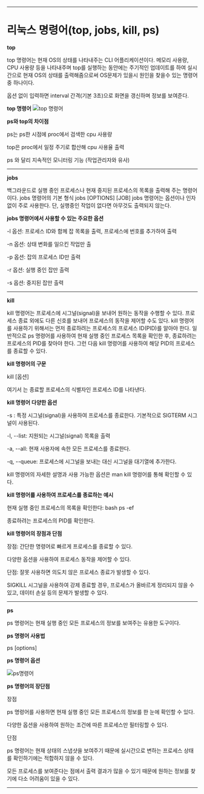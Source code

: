 ***
# 리눅스 명령어(top, jobs, kill, ps)

**top**

top 명령어는 현재 OS의 상태를 나타내주는 CLI 어플리케이션이다.
메모리 사용량, CPU 사용량 등을 나타내주며 top를 실행하는 동안에는 주기적인 업데이트를 하여 실시간으로 현재 OS의 상태를 출력해줌으로써 OS문제가 있을시 원인을 찾을수 있는 명령어 중 하나이다.

옵션 없이 입력하면 interval 간격(기본 3초)으로 화면을 갱신하며 정보를 보여준다.


**top 명령어**
![top 명령어](https://github.com/jieun2ms/sw/assets/166901411/d171a998-5a4e-4e87-85e1-06a0d8c451ee)



**ps와 top의 차이점**

ps는 ps한 시점에 proc에서 검색한 cpu 사용량

top은 proc에서 일정 주기로 합산해 cpu 사용율 출력

ps 와 달리 지속적인 모니터링 기능 (작업관리자와 유사)
***

**jobs**

백그라운드로 실행 중인 프로세스나 현재 중지된 프로세스의 목록을 출력해 주는 명령어이다.
jobs 명령어의 기본 형식
jobs [OPTIONS] [JOB]
jobs 명령어는 옵션이나 인자 없이 주로 사용한다. 단, 실행중인 작업이 없다면 아무것도 출력되지 않는다.

**jobs 명령어에서 사용할 수 있는 주요한 옵션**

-l 옵션: 프로세스 ID와 함께 잡 목록을 출력, 프로세스에 번호를 추가하여 출력

-n 옵션: 상태 변화를 일으킨 작업만 출

-p 옵션: 잡의 프로세스 ID만 출력

-r 옵션: 실행 중인 잡만 출력

-s 옵션: 중지된 잡만 출력


***
**kill**

kill 명령어는 프로세스에 시그널(signal)을 보내어 원하는 동작을 수행할 수 있다. 
프로세스 종료 외에도 다른 신호를 보내어 프로세스의 동작을 제어할 수도 있다.
kill 명령어를 사용하기 위해서는 먼저 종료하려는 프로세스의 프로세스 ID(PID)를 알아야 한다. 
일반적으로 ps 명령어를 사용하여 현재 실행 중인 프로세스 목록을 확인한 후, 종료하려는 프로세스의 PID를 찾아야 한다. 그런 다음 kill 명령어를 사용하여 해당 PID의 프로세스를 종료할 수 있다.

**kill 명령어의 구문**

kill [옵션] <PID>

여기서 <PID>는 종료할 프로세스의 식별자인 프로세스 ID를 나타낸다.


**kill 명령어 다양한 옵션**

-s <signal>: 특정 시그널(signal)을 사용하여 프로세스를 종료한다. 기본적으로 SIGTERM 시그널이 사용된다.

-l, --list: 지원되는 시그널(signal) 목록을 출력

-a, --all: 현재 사용자에 속한 모든 프로세스를 종료한다.

-q, --queue: 프로세스에 시그널을 보내는 대신 시그널을 대기열에 추가한다.

kill 명령어의 자세한 설명과 사용 가능한 옵션은 man kill 명령어를 통해 확인할 수 있다.


**kill 명령어를 사용하여 프로세스를 종료하는 예시**

현재 실행 중인 프로세스의 목록을 확인한다: bash ps -ef

종료하려는 프로세스의 PID를 확인한다.

**kill 명령어의 장점과 단점**

장점:  간단한 명령어로 빠르게 프로세스를 종료할 수 있다.  

다양한 옵션을 사용하여 프로세스 동작을 제어할 수 있다.

단점: 잘못 사용하면 의도치 않은 프로세스 종료가 발생할 수 있다.  

SIGKILL 시그널을 사용하여 강제 종료할 경우, 프로세스가 올바르게 정리되지 않을 수 있고, 데이터 손실 등의 문제가 발생할 수 있다.


***
**ps**

ps 명령어는 현재 실행 중인 모든 프로세스의 정보를 보여주는 유용한 도구이다.

**ps 명령어 사용법**

ps [options]

**ps 명령어 옵션**

![ps명령어](https://github.com/jieun2ms/sw/assets/166901411/95e72350-4d81-417b-b62d-a593cf9f8fba)


**ps 명령어의 장단점**

장점

ps 명령어를 사용하면 현재 실행 중인 모든 프로세스의 정보를 한 눈에 확인할 수 있다.

다양한 옵션을 사용하여 원하는 조건에 따른 프로세스만 필터링할 수 있다.

단점

ps 명령어는 현재 상태의 스냅샷을 보여주기 때문에 실시간으로 변하는 프로세스 상태를 확인하기에는 적합하지 않을 수 있다.

모든 프로세스를 보여준다는 점에서 출력 결과가 많을 수 있기 때문에 원하는 정보를 찾기에 다소 어려움이 있을 수 있다.
***
